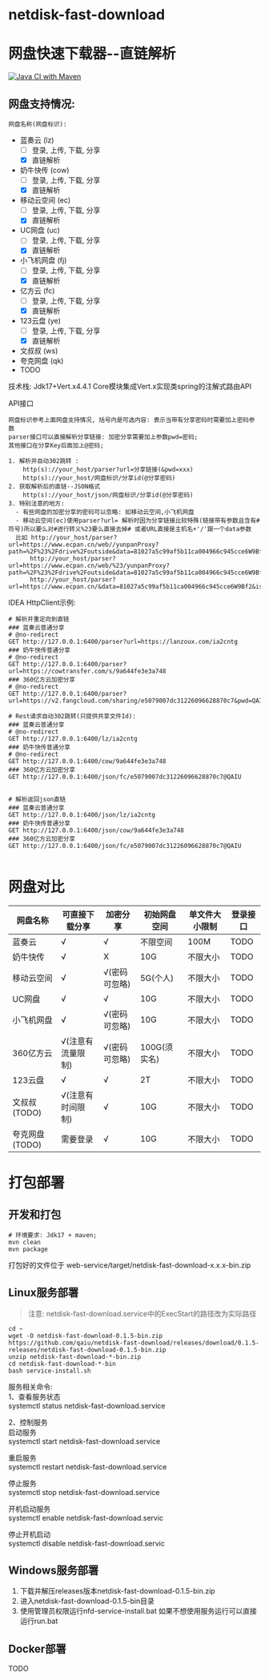 # netdisk-fast-download

# 网盘快速下载器--直链解析

[![Java CI with Maven](https://github.com/qaiu/netdisk-fast-download/actions/workflows/maven.yml/badge.svg)](https://github.com/qaiu/netdisk-fast-download/actions/workflows/maven.yml)

## 网盘支持情况:

`网盘名称(网盘标识):`

- 蓝奏云 (lz)
  - [ ]  登录, 上传, 下载, 分享
  - [X]  直链解析
- 奶牛快传 (cow)
  - [ ]  登录, 上传, 下载, 分享
  - [X]  直链解析
- 移动云空间 (ec)
  - [ ]  登录, 上传, 下载, 分享
  - [X]  直链解析
- UC网盘 (uc)
  - [ ]  登录, 上传, 下载, 分享
  - [X]  直链解析
- 小飞机网盘 (fj)
  - [ ]  登录, 上传, 下载, 分享
  - [X]  直链解析
- 亿方云 (fc)
  - [ ]  登录, 上传, 下载, 分享
  - [X]  直链解析
- 123云盘 (ye)
  - [ ]  登录, 上传, 下载, 分享
  - [X]  直链解析
- 文叔叔 (ws)
- 夸克网盘 (qk)
- TODO

技术栈:
Jdk17+Vert.x4.4.1
Core模块集成Vert.x实现类spring的注解式路由API

API接口

```
网盘标识参考上面网盘支持情况, 括号内是可选内容: 表示当带有分享密码时需要加上密码参数 
parser接口可以直接解析分享链接: 加密分享需要加上参数pwd=密码; 
其他接口在分享Key后面加上@密码;

1. 解析并自动302跳转 : 
    http(s)://your_host/parser?url=分享链接(&pwd=xxx)
    http(s)://your_host/网盘标识/分享id(@分享密码)
2. 获取解析后的直链--JSON格式
    http(s)://your_host/json/网盘标识/分享id(@分享密码)
3. 特别注意的地方: 
  - 有些网盘的加密分享的密码可以忽略: 如移动云空间,小飞机网盘
  - 移动云空间(ec)使用parser?url= 解析时因为分享链接比较特殊(链接带有参数且含有#符号)所以要么对#进行转义%23要么直接去掉# 或者URL直接是主机名+'/'跟一个data参数
  比如 http://your_host/parser?url=https://www.ecpan.cn/web//yunpanProxy?path=%2F%23%2Fdrive%2Foutside&data=81027a5c99af5b11ca004966c945cce6W9Bf2&isShare=1
      http://your_host/parser?url=https://www.ecpan.cn/web/%23/yunpanProxy?path=%2F%23%2Fdrive%2Foutside&data=81027a5c99af5b11ca004966c945cce6W9Bf2&isShare=1
      http://your_host/parser?url=https://www.ecpan.cn/&data=81027a5c99af5b11ca004966c945cce6W9Bf2&isShare=1
```

IDEA HttpClient示例:

```
# 解析并重定向到直链
### 蓝奏云普通分享
# @no-redirect
GET http://127.0.0.1:6400/parser?url=https://lanzoux.com/ia2cntg
### 奶牛快传普通分享
# @no-redirect
GET http://127.0.0.1:6400/parser?url=https://cowtransfer.com/s/9a644fe3e3a748
### 360亿方云加密分享
# @no-redirect
GET http://127.0.0.1:6400/parser?url=https://v2.fangcloud.com/sharing/e5079007dc31226096628870c7&pwd=QAIU

# Rest请求自动302跳转(只提供共享文件Id):
### 蓝奏云普通分享
# @no-redirect
GET http://127.0.0.1:6400/lz/ia2cntg
### 奶牛快传普通分享
# @no-redirect
GET http://127.0.0.1:6400/cow/9a644fe3e3a748
### 360亿方云加密分享
GET http://127.0.0.1:6400/json/fc/e5079007dc31226096628870c7@QAIU


# 解析返回json直链
### 蓝奏云普通分享
GET http://127.0.0.1:6400/json/lz/ia2cntg
### 奶牛快传普通分享
GET http://127.0.0.1:6400/json/cow/9a644fe3e3a748
### 360亿方云加密分享
GET http://127.0.0.1:6400/json/fc/e5079007dc31226096628870c7@QAIU


```

# 网盘对比


| 网盘名称       | 可直接下载分享    | 加密分享     | 初始网盘空间    | 单文件大小限制 | 登录接口 |
|------------|------------|----------|-----------|---------|------|
| 蓝奏云        | √          | √        | 不限空间      | 100M    | TODO |
| 奶牛快传       | √          | X        | 10G       | 不限大小    | TODO |
| 移动云空间      | √          | √(密码可忽略) | 5G(个人)    | 不限大小    | TODO |
| UC网盘       | √          | √        | 10G       | 不限大小    | TODO |
| 小飞机网盘      | √          | √(密码可忽略) | 10G       | 不限大小    | TODO |
| 360亿方云     | √(注意有流量限制) | √(密码可忽略) | 100G(须实名) | 不限大小    | TODO |
| 123云盘      | √          | √        | 2T        | 不限大小    | TODO |
| 文叔叔(TODO)  | √(注意有时间限制) | √        | 10G       | 不限大小    | TODO |
| 夸克网盘(TODO) | 需要登录       | √        | 10G       | 不限大小    | TODO |

# 打包部署

## 开发和打包

```shell
# 环境要求: Jdk17 + maven; 
mvn clean 
mvn package

```
打包好的文件位于 web-service/target/netdisk-fast-download-x.x.x-bin.zip
## Linux服务部署
> 注意: netdisk-fast-download.service中的ExecStart的路径改为实际路径
```shell
cd ~
wget -O netdisk-fast-download-0.1.5-bin.zip  https://github.com/qaiu/netdisk-fast-download/releases/download/0.1.5-releases/netdisk-fast-download-0.1.5-bin.zip
unzip netdisk-fast-download-*-bin.zip 
cd netdisk-fast-download-*-bin
bash service-install.sh
```
服务相关命令:  
1、查看服务状态  
systemctl status netdisk-fast-download.service

2、控制服务  
启动服务  
systemctl start netdisk-fast-download.service

重启服务  
systemctl restart netdisk-fast-download.service

停止服务  
systemctl stop netdisk-fast-download.service

开机启动服务  
systemctl enable netdisk-fast-download.servic

停止开机启动  
systemctl disable netdisk-fast-download.servic

## Windows服务部署
1. 下载并解压releases版本netdisk-fast-download-0.1.5-bin.zip
2. 进入netdisk-fast-download-0.1.5-bin目录
3. 使用管理员权限运行nfd-service-install.bat
如果不想使用服务运行可以直接运行run.bat

## Docker部署
TODO
